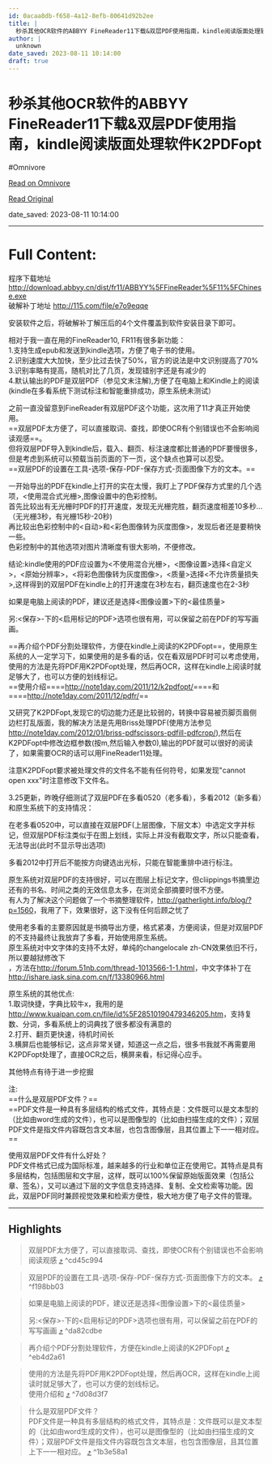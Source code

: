 ```yaml
---
id: 0acaa8db-f658-4a12-8efb-80641d92b2ee
title: |
  秒杀其他OCR软件的ABBYY FineReader11下载&双层PDF使用指南，kindle阅读版面处理软件K2PDFopt
author: |
  unknown
date_saved: 2023-08-11 10:14:00
draft: true
---
```


# 秒杀其他OCR软件的ABBYY FineReader11下载&双层PDF使用指南，kindle阅读版面处理软件K2PDFopt
#Omnivore

[Read on Omnivore](https://omnivore.app/me/ocr-abbyy-fine-reader-11-pdf-kindle-k-2-pd-fopt-189e4f26e4f)

[Read Original](https://www.douban.com/note/206582363?_i=1763230eBi8B4s)

date_saved: 2023-08-11 10:14:00


--- 

# Full Content: 

程序下载地址 <http://download.abbyy.cn/dist/fr11/ABBYY%5FFineReader%5F11%5FChinese.exe>  
破解补丁地址 <http://115.com/file/e7o9eqqe>

安装软件之后，将破解补丁解压后的4个文件覆盖到软件安装目录下即可。

相对于我一直在用的FineReader10, FR11有很多新功能：  
1.支持生成epub和发送到kindle选项，方便了电子书的使用。  
2.识别速度大大加快，至少比过去快了50%，官方的说法是中文识别提高了70%  
3.识别率略有提高，随机对比了几页，发现错别字还是有减少的  
4.默认输出的PDF是双层PDF（参见文末注解),方便了在电脑上和Kindle上的阅读(kindle在多看系统下测试标注和智能重排成功，原生系统未测试）

之前一直没留意到FineReader有双层PDF这个功能，这次用了11才真正开始使用。  
==双层PDF太方便了，可以直接取词、查找，即使OCR有个别错误也不会影响阅读观感==。  
但将双层PDF导入到kindle后，载入、翻页、标注速度都比普通的PDF要慢很多，但是考虑到系统可以预载当前页面的下一页，这个缺点也算可以忍受。  
==双层PDF的设置在工具-选项-保存-PDF-保存方式-页面图像下方的文本。==

一开始导出的PDF在kindle上打开的实在太慢，我盯上了PDF保存方式里的几个选项，<使用混合式光栅>,图像设置中的色彩控制。  
首先比较出有无光栅时PDF的打开速度，发现无光栅完胜，翻页速度相差10多秒...（无光栅3秒，有光栅15秒-20秒)  
再比较出色彩控制中的<自动>和<彩色图像转为灰度图像>，发现后者还是要稍快一些。  
色彩控制中的其他选项对图片清晰度有很大影响，不便修改。

结论:kindle使用的PDF应设置为<不使用混合光栅>，<图像设置>选择<自定义>，<原始分辨率>，<将彩色图像转为灰度图像>，<质量>选择<不允许质量损失>,这样得到的双层PDF在kindle上的打开速度在3秒左右，翻页速度也在2-3秒

 如果是电脑上阅读的PDF，建议还是选择<图像设置>下的<最佳质量>

另:<保存>-<PDF>下的<启用标记的PDF>选项也很有用，可以保留之前在PDF的写写画画。

==再介绍个PDF分割处理软件，方便在kindle上阅读的K2PDFopt==，使用原生系统的人一定学习下，如果使用的是多看的话，仅在看双层PDF时可以考虑使用，使用的方法是先将PDF用K2PDFopt处理，然后再OCR，这样在kindle上阅读时就足够大了，也可以方便的划线标记。  
==使用介绍====<http://note1day.com/2011/12/k2pdfopt/>====和====<http://note1day.com/2011/12/pdfr/>==

又研究了K2PDFopt,发现它的切边能力还是比较弱的，转换中容易被页脚页眉侧边栏打乱版面，我的解决方法是先用Briss处理PDF(使用方法参见<http://note1day.com/2012/01/briss-pdfscissors-pdfill-pdfcrop/>),然后在K2PDFopt中修改边框参数(按m,然后输入参数0),输出的PDF就可以很好的阅读了，如果需要OCR的话可以用FineReader11处理。

注意K2PDFopt要求被处理文件的文件名不能有任何符号，如果发现"cannot open xxx"时注意修改下文件名。

3.25更新，昨晚仔细测试了双层PDF在多看0520（老多看），多看2012（新多看）和原生系统下的支持情况：

在老多看0520中，可以直接在双层PDF(上层图像，下层文本）中选定文字并标记，但双层PDF标注类似于在图上划线，实际上并没有截取文字，所以只能查看，无法导出(此时不显示导出选项)

多看2012中打开后不能按方向键选出光标，只能在智能重排中进行标注。

原生系统对双层PDF的支持很好，可以在图层上标记文字，但cliippings书摘里边还有的书名、时间之类的无效信息太多，在浏览全部摘要时很不方便。  
有人为了解决这个问题做了一个书摘整理软件，<http://gatherlight.info/blog/?p=1560>，我用了下，效果很好，这下没有任何后顾之忧了

使用老多看的主要原因就是书摘导出方便，格式紧凑，方便阅读，但是对双层PDF的不支持最终让我放弃了多看，开始使用原生系统。  
原生系统对中文字体的支持不太好，单纯的changelocale zh-CN效果依旧不行，所以要越狱修改下  
，方法在<http://forum.51nb.com/thread-1013566-1-1.html>，中文字体补丁在<http://ishare.iask.sina.com.cn/f/13380966.html>

原生系统的其他优点:  
1.取词快捷，字典比较牛x，我用的是<http://www.kuaipan.com.cn/file/id%5F28510190479346205.htm>，支持复数、分词，多看系统上的词典找了很多都没有满意的  
2.打开、翻页更快速，待机时间长  
3.横屏后也能够标记，这点非常关键，知道这一点之后，很多书我就不再需要用K2PDFopt处理了，直接OCR之后，横屏来看，标记得心应手。

其他特点有待于进一步挖掘

注:  
==什么是双层PDF文件？==  
==PDF文件是一种具有多层结构的格式文件，其特点是：文件既可以是文本型的（比如由word生成的文件），也可以是图像型的（比如由扫描生成的文件）；双层PDF文件是指文件内容既包含文本层，也包含图像层，且其位置上下一一相对应。==

使用双层PDF文件有什么好处？  
PDF文件格式已成为国际标准，越来越多的行业和单位正在使用它。其特点是具有多层结构，包括图层和文字层，这样，既可以100%保留原始版面效果（包括公章、签名），又可以通过下层的文字信息支持选择、复制、全文检索等功能。因此，双层PDF同时兼顾视觉效果和检索方便性，极大地方便了电子文件的管理。

---

## Highlights

> 双层PDF太方便了，可以直接取词、查找，即使OCR有个别错误也不会影响阅读观感 [⤴️](https://omnivore.app/me/ocr-abbyy-fine-reader-11-pdf-kindle-k-2-pd-fopt-189e4f26e4f#cd45c994-9aec-458b-bea7-f54c49f60c8d)  ^cd45c994

> 双层PDF的设置在工具-选项-保存-PDF-保存方式-页面图像下方的文本。 [⤴️](https://omnivore.app/me/ocr-abbyy-fine-reader-11-pdf-kindle-k-2-pd-fopt-189e4f26e4f#f198bb03-331e-4788-8026-7bb6030a0e76)  ^f198bb03

> 如果是电脑上阅读的PDF，建议还是选择&lt;图像设置>下的&lt;最佳质量>
> 
> 另:&lt;保存>-下的&lt;启用标记的PDF>选项也很有用，可以保留之前在PDF的写写画画 [⤴️](https://omnivore.app/me/ocr-abbyy-fine-reader-11-pdf-kindle-k-2-pd-fopt-189e4f26e4f#da82cdbe-9c07-4e0c-b40e-4b2789191876)  ^da82cdbe

> 再介绍个PDF分割处理软件，方便在kindle上阅读的K2PDFopt [⤴️](https://omnivore.app/me/ocr-abbyy-fine-reader-11-pdf-kindle-k-2-pd-fopt-189e4f26e4f#eb4d2a61-1618-48c4-8900-cd8b61c97fc3)  ^eb4d2a61

> 使用的方法是先将PDF用K2PDFopt处理，然后再OCR，这样在kindle上阅读时就足够大了，也可以方便的划线标记。  
> 使用介绍和 [⤴️](https://omnivore.app/me/ocr-abbyy-fine-reader-11-pdf-kindle-k-2-pd-fopt-189e4f26e4f#7d08d3f7-7f58-44a7-8c94-127b0a968da8)  ^7d08d3f7

> 什么是双层PDF文件？  
> PDF文件是一种具有多层结构的格式文件，其特点是：文件既可以是文本型的（比如由word生成的文件），也可以是图像型的（比如由扫描生成的文件）；双层PDF文件是指文件内容既包含文本层，也包含图像层，且其位置上下一一相对应。 [⤴️](https://omnivore.app/me/ocr-abbyy-fine-reader-11-pdf-kindle-k-2-pd-fopt-189e4f26e4f#1b3e58a1-419c-450c-a7ce-0a39a80aa7c3)  ^1b3e58a1

